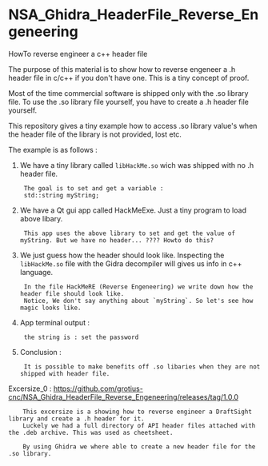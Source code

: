 # NSA_Ghidra_HeaderFile_Reverse_Engeneering
HowTo reverse engineer a c++ header file

The purpose of this material is to show how to reverse engeneer a .h header file in c/c++ if you don't have one.
This is a tiny concept of proof.

Most of the time commercial software is shipped only with the .so library file. To use the .so library file yourself, you 
have to create a .h header file yourself.

This repository gives a tiny example how to access .so library value's when the header file of the library is not provided, lost etc.

The example is as follows :

1. We have a tiny library called `libHackMe.so` wich was shipped with no .h header file.

        The goal is to set and get a variable :
        std::string myString;
      
2. We have a Qt gui app called HackMeExe. Just a tiny program to load above libary.

        This app uses the above library to set and get the value of myString. But we have no header... ???? Howto do this?
        
        
3. We just guess how the header should look like. Inspecting the `libHackMe.so` file with the Gidra decompiler will gives us info in c++ language.

        In the file HackMeRE (Reverse Engeneering) we write down how the header file should look like. 
        Notice, We don't say anything about `myString`. So let's see how magic looks like.
        
4. App terminal output :        

        the string is : set the password
      
5. Conclusion :

        It is possible to make benefits off .so libaries when they are not shipped with header file.
        
        
        
Excersize_0 : https://github.com/grotius-cnc/NSA_Ghidra_HeaderFile_Reverse_Engeneering/releases/tag/1.0.0

        This excersize is a showing how to reverse engineer a DraftSight library and create a .h header for it.
        Luckely we had a full directory of API header files attached with the .deb archive. This was used as cheetsheet.
        
        By using Ghidra we where able to create a new header file for the .so library.
        
        





        
        
        
